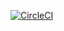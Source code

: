 [![CircleCI](https://circleci.com/gh/hey-mako/heroku-botops.svg?style=shield&circle-token=7918d82850da88cfd464af4a6969e3b807c737bf)](https://circleci.com/gh/hey-mako/heroku-botops)
